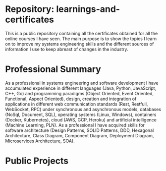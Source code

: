 # Repository: learnings-and-certificates

This is a public repository containing all the certificates obtained for all the online courses I have seen. The main purpose is to show the topics I learn on to improve my systems engineering skills and the different sources of information I use to keep abreast of changes in the industry.

# Professional Summary

As a professional in systems engineering and software development I have accumulated experience in different languages (Java, Python, JavaScript, C++, Go) and programming paradigms (Object Oriented, Event Oriented, Functional, Aspect Oriented), design, creation and integration of applications in different web communication standards (Rest, Restfull, WebSocket, RPC) under synchronous and asynchronous models, databases (NoSql, Document, SQL), operating systems (Linux, Windows), containers (Docker, Kubernetes), cloud (AWS, GCP, Heroku) and artificial intelligence (Machine Learning, PLN). As a professional I have acquired skills for software architecture (Design Patterns, SOLID Patterns, DDD, Hexagonal Architecture, Class Diagram, Component Diagram, Deployment Diagram, Microservices Architecture, SOA).

# Public Projects